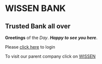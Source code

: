 # WISSEN BANK
## Trusted Bank all over

**Greetings** of the *Day*. 
___Happy to see you here___.

Please [click here](login.html) to login

To visit our parent company click on [WISSEN](http://www.wissen.com)
